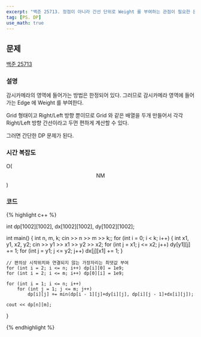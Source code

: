 ```yaml
---
excerpt: "백준 25713. 정점이 아니라 간선 단위로 Weight 를 부여하는 관점이 필요한 문제"
tag: [PS. DP]
use_math: true
---
```


## 문제

[백준 25713](https://www.acmicpc.net/problem/25713)


### 설명

감시카메라의 영역에 들어가는 방법은 한정되어 있다. 그러므로 감시카메라 영역에 들어가는 Edge 에 Weight 를 부여한다. 

Grid 형태이고 Right/Left 방향 뿐이므로 Grid 와 같은 배열을 두개 만들어서 각각 Right/Left 방향 간선이라고 두먼 편하게 계산할 수 있다.

그러면 간단한 DP 문제가 된다.


### 시간 복잡도

O($$ \mathrm{N} \mathrm{M} $$)


### 코드

{% highlight c++ %}


int dp[1002][1002], dx[1002][1002], dy[1002][1002];

int main()
{
	int n, m, k; cin >> n >> m >> k;;
	for (int i = 0; i < k; i++)
	{
		int x1, y1, x2, y2;
		cin >> y1 >> x1 >> y2 >> x2;
		for (int j = x1; j <= x2; j++) dy[y1][j] += 1;
		for (int j = y1; j <= y2; j++) dx[j][x1] += 1;
	}
	
	// 편의상 시작위치와 연결되지 않는 가장자리는 최댓값 부여
	for (int i = 2; i <= n; i++) dp[i][0] = 1e9;
	for (int i = 2; i <= m; i++) dp[0][i] = 1e9;

	for (int i = 1; i <= n; i++)
		for (int j = 1; j <= m; j++)
			dp[i][j] += min(dp[i - 1][j]+dy[i][j], dp[i][j - 1]+dx[i][j]);

	cout << dp[n][m];
}

{% endhighlight %}

